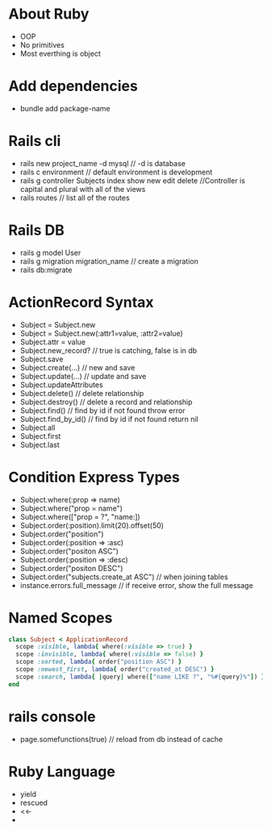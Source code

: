 # About Ruby
- OOP
- No primitives
- Most everthing is object

# Add dependencies
- bundle add package-name

# Rails cli
- rails new project_name -d mysql                         // -d is database
- rails c environment                                     // default environment is development
- rails g controller Subjects index show new edit delete  //Controller is capital and plural with all of the views
- rails routes     // list all of the routes


# Rails DB
- rails g model User
- rails g migration migration_name    // create a migration
- rails db:migrate

# ActionRecord Syntax
- Subject = Subject.new
- Subject = Subject.new(:attr1=value, :attr2=value)
- Subject.attr = value
- Subject.new_record?       // true is catching, false is in db
- Subject.save
- Subject.create(...)       // new and save
- Subject.update(...)       // update and save
- Subject.updateAttributes 
- Subject.delete()          // delete relationship
- Subject.destroy()         // delete a record and relationship
- Subject.find()            // find by id if not found throw error
- Subject.find_by_id()      // find by id if not found return nil
- Subject.all
- Subject.first
- Subject.last

# Condition Express Types
- Subject.where(:prop => name)
- Subject.where("prop = name")
- Subject.where(["prop = ?", "name:])
- Subject.order(:position).limit(20).offset(50)
- Subject.order("position")
- Subject.order(:position => :asc)
- Subject.order("positon ASC")
- Subject.order(:position => :desc)
- Subject.order("positon DESC")
- Subject.order("subjects.create_at ASC")  // when joining tables
- instance.errors.full_message   // if receive error, show the full message

# Named Scopes
```ruby
class Subject < ApplicationRecord
  scope :visible, lambda{ where(:visible => true) }
  scope :invisible, lambda{ where(:visible => false) }
  scope :sorted, lambda{ order("position ASC") }
  scope :newest_first, lambda{ order("created_at DESC") }
  scope :search, lambda{ |query| where(["name LIKE ?", "%#{query}%"]) }
end
```

# rails console
- page.somefunctions(true)     // reload from db instead of cache


# Ruby Language
- yield
- rescued
- <<-
- 